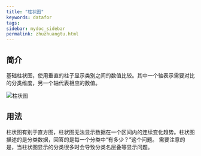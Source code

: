 ```yaml
---
title: "柱状图"
keywords: datafor
tags:
sidebar: mydoc_sidebar
permalink: zhuzhuangtu.html
---
```



## 简介

基础柱状图，使用垂直的柱子显示类别之间的数值比较。其中一个轴表示需要对比的分类维度，另一个轴代表相应的数值。

![柱状图](https://datafor123.github.io/images/shujuzujian/zhuzhuangtu/1.png)



## 用法

柱状图有别于直方图，柱状图无法显示数据在一个区间内的连续变化趋势。柱状图描述的是分类数据，回答的是每一个分类中“有多少？”这个问题。 需要注意的是，当柱状图显示的分类很多时会导致分类名层叠等显示问题。
